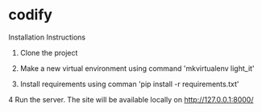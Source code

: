 # codify

Installation Instructions

1. Clone the project

2. Make a new virtual environment using command 'mkvirtualenv light_it'

3. Install requirements using comman 'pip install -r requirements.txt'

4 Run the server. The site will be available locally on http://127.0.0.1:8000/

